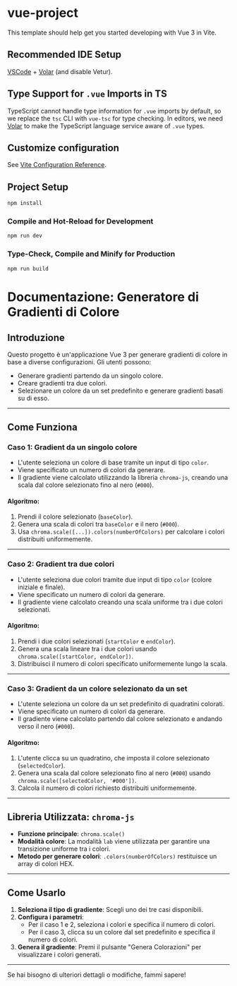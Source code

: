 # vue-project

This template should help get you started developing with Vue 3 in Vite.

## Recommended IDE Setup

[VSCode](https://code.visualstudio.com/) + [Volar](https://marketplace.visualstudio.com/items?itemName=Vue.volar) (and disable Vetur).

## Type Support for `.vue` Imports in TS

TypeScript cannot handle type information for `.vue` imports by default, so we replace the `tsc` CLI with `vue-tsc` for type checking. In editors, we need [Volar](https://marketplace.visualstudio.com/items?itemName=Vue.volar) to make the TypeScript language service aware of `.vue` types.

## Customize configuration

See [Vite Configuration Reference](https://vite.dev/config/).

## Project Setup

```sh
npm install
```

### Compile and Hot-Reload for Development

```sh
npm run dev
```

### Type-Check, Compile and Minify for Production

```sh
npm run build
```
# Documentazione: Generatore di Gradienti di Colore

## Introduzione

Questo progetto è un'applicazione Vue 3 per generare gradienti di colore in base a diverse configurazioni. Gli utenti possono:
- Generare gradienti partendo da un singolo colore.
- Creare gradienti tra due colori.
- Selezionare un colore da un set predefinito e generare gradienti basati su di esso.

---

## Come Funziona

### **Caso 1: Gradient da un singolo colore**

- L'utente seleziona un colore di base tramite un input di tipo `color`.
- Viene specificato un numero di colori da generare.
- Il gradiente viene calcolato utilizzando la libreria `chroma-js`, creando una scala dal colore selezionato fino al nero (`#000`).

#### Algoritmo:
1. Prendi il colore selezionato (`baseColor`).
2. Genera una scala di colori tra `baseColor` e il nero (`#000`).
3. Usa `chroma.scale([...]).colors(numberOfColors)` per calcolare i colori distribuiti uniformemente.

---

### **Caso 2: Gradient tra due colori**

- L'utente seleziona due colori tramite due input di tipo `color` (colore iniziale e finale).
- Viene specificato un numero di colori da generare.
- Il gradiente viene calcolato creando una scala uniforme tra i due colori selezionati.

#### Algoritmo:
1. Prendi i due colori selezionati (`startColor` e `endColor`).
2. Genera una scala lineare tra i due colori usando `chroma.scale([startColor, endColor])`.
3. Distribuisci il numero di colori specificato uniformemente lungo la scala.

---

### **Caso 3: Gradient da un colore selezionato da un set**

- L'utente seleziona un colore da un set predefinito di quadratini colorati.
- Viene specificato un numero di colori da generare.
- Il gradiente viene calcolato partendo dal colore selezionato e andando verso il nero (`#000`).

#### Algoritmo:
1. L'utente clicca su un quadratino, che imposta il colore selezionato (`selectedColor`).
2. Genera una scala dal colore selezionato fino al nero (`#000`) usando `chroma.scale([selectedColor, '#000'])`.
3. Calcola il numero di colori richiesto distribuiti uniformemente.

---

## Libreria Utilizzata: `chroma-js`

- **Funzione principale**: `chroma.scale()`
- **Modalità colore**: La modalità `lab` viene utilizzata per garantire una transizione uniforme tra i colori.
- **Metodo per generare colori**: `.colors(numberOfColors)` restituisce un array di colori HEX.

---

## Come Usarlo

1. **Seleziona il tipo di gradiente**: Scegli uno dei tre casi disponibili.
2. **Configura i parametri**:
   - Per il caso 1 e 2, seleziona i colori e specifica il numero di colori.
   - Per il caso 3, clicca su un colore dal set predefinito e specifica il numero di colori.
3. **Genera il gradiente**: Premi il pulsante "Genera Colorazioni" per visualizzare i colori generati.

---

Se hai bisogno di ulteriori dettagli o modifiche, fammi sapere!
